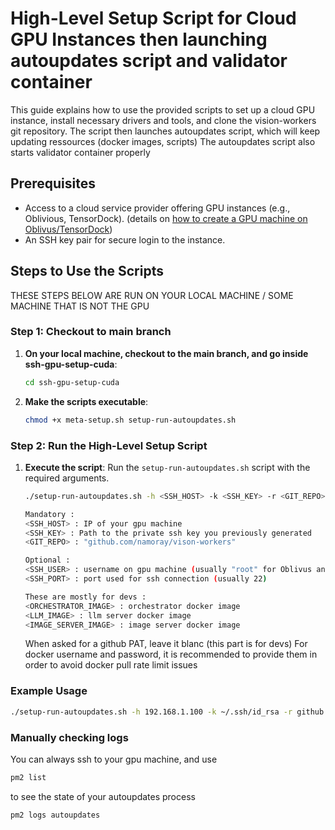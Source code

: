 
# High-Level Setup Script for Cloud GPU Instances then launching autoupdates script and validator container

This guide explains how to use the provided scripts to set up a cloud GPU instance, install necessary drivers and tools, and clone the vision-workers git repository.
The script then launches autoupdates script, which will keep updating ressources (docker images, scripts)
The autoupdates script also starts validator container properly

## Prerequisites

- Access to a cloud service provider offering GPU instances (e.g., Oblivious, TensorDock). (details on [how to create a GPU machine on Oblivus/TensorDock](../../../generic_docs/create-gpu-instance.md))
- An SSH key pair for secure login to the instance.

## Steps to Use the Scripts
THESE STEPS BELOW ARE RUN ON YOUR LOCAL MACHINE / SOME MACHINE THAT IS NOT THE GPU

### Step 1: Checkout to main branch

1. **On your local machine, checkout to the main branch, and go inside ssh-gpu-setup-cuda**:
   ```bash
   cd ssh-gpu-setup-cuda
   ```

2. **Make the scripts executable**:
   ```bash
   chmod +x meta-setup.sh setup-run-autoupdates.sh
   ```

### Step 2: Run the High-Level Setup Script

1. **Execute the script**: Run the `setup-run-autoupdates.sh` script with the required arguments.
   ```bash
   ./setup-run-autoupdates.sh -h <SSH_HOST> -k <SSH_KEY> -r <GIT_REPO> [-b <BRANCH_NAME>] [-u <SSH_USER>] [-p <SSH_PORT>] [-o <ORCHESTRATOR_IMAGE>] [-l <LLM_IMAGE>] [-i <IMAGE_SERVER_IMAGE>]
   ```
   ```bash
   Mandatory : 
   <SSH_HOST> : IP of your gpu machine
   <SSH_KEY> : Path to the private ssh key you previously generated
   <GIT_REPO> : "github.com/namoray/vison-workers"

   Optional :
   <SSH_USER> : username on gpu machine (usually "root" for Oblivus and "user" for TensorDock)
   <SSH_PORT> : port used for ssh connection (usually 22)

   These are mostly for devs : 
   <ORCHESTRATOR_IMAGE> : orchestrator docker image
   <LLM_IMAGE> : llm server docker image
   <IMAGE_SERVER_IMAGE> : image server docker image
   ```
   When asked for a github PAT, leave it blanc (this part is for devs)
   For docker username and password, it is recommended to provide them in order to avoid docker pull rate limit issues

### Example Usage

```bash
./setup-run-autoupdates.sh -h 192.168.1.100 -k ~/.ssh/id_rsa -r github.com/namoray/vison-workers
```

### Manually checking logs
You can always ssh to your gpu machine, and use
```bash
pm2 list
```

to see the state of your autoupdates process
```bash
pm2 logs autoupdates
```

